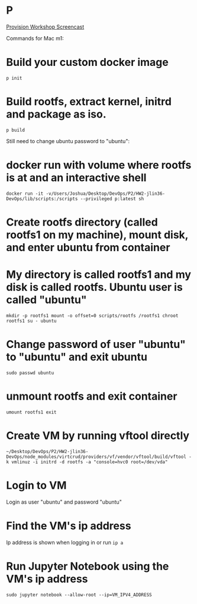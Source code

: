 # P
[Provision Workshop Screencast](https://youtu.be/z_rbmrabvt8)

Commands for Mac m1:
# Build your custom docker image
`p init`

# Build rootfs, extract kernel, initrd and package as iso.
`p build`

Still need to change ubuntu password to "ubuntu":

# docker run with volume where rootfs is at and an interactive shell
`docker run -it -v/Users/Joshua/Desktop/DevOps/P2/HW2-jlin36-DevOps/lib/scripts:/scripts --privileged p:latest sh`

# Create rootfs directory (called rootfs1 on my machine), mount disk, and enter ubuntu from container
# My directory is called rootfs1 and my disk is called rootfs. Ubuntu user is called "ubuntu"
`mkdir -p rootfs1
mount -o offset=0 scripts/rootfs /rootfs1
chroot rootfs1 su - ubuntu`

# Change password of user "ubuntu" to "ubuntu" and exit ubuntu
`sudo passwd ubuntu`

# unmount rootfs and exit container
`umount rootfs1
exit`

# Create VM by running vftool directly
`~/Desktop/DevOps/P2/HW2-jlin36-DevOps/node_modules/virtcrud/providers/vf/vendor/vftool/build/vftool -k vmlinuz -i initrd -d rootfs -a "console=hvc0 root=/dev/vda"`

# Login to VM
Login as user "ubuntu" and password "ubuntu"

# Find the VM's ip address
Ip address is shown when logging in or run `ip a`

# Run Jupyter Notebook using the VM's ip address
`sudo jupyter notebook --allow-root --ip=VM_IPV4_ADDRESS`
